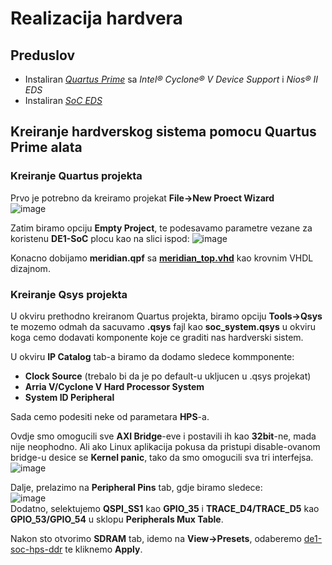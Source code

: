 # Realizacija hardvera

## Preduslov
- Instaliran [*Quartus Prime*](https://www.intel.com/content/www/us/en/software-kit/669553/intel-quartus-prime-lite-edition-design-software-version-17-0-for-linux.html) sa *Intel® Cyclone® V Device Support* i *Nios® II EDS*
- Instaliran [*SoC EDS*](https://www.intel.com/content/www/us/en/software-kit/669533/intel-soc-fpga-embedded-development-suite-soc-eds-standard-edition-software-version-17-0-for-linux.html)

## Kreiranje hardverskog sistema pomocu Quartus Prime alata

### Kreiranje Quartus projekta
Prvo je potrebno da kreiramo projekat **File->New Proect Wizard** </br>
![image](https://github.com/user-attachments/assets/32862dc9-652e-4638-97cb-cf21b400e574) </br>

Zatim biramo opciju **Empty Project**, te podesavamo parametre vezane za koristenu **DE1-SoC** plocu kao na slici ispod:
![image](https://github.com/user-attachments/assets/c008605a-fd0a-4a5c-a515-7b70b8dc6c0e)

Konacno dobijamo **meridian.qpf** sa [**meridian_top.vhd**](../vhd/meridian_top.vhd) kao krovnim VHDL dizajnom.

### Kreiranje Qsys projekta

U okviru prethodno kreiranom Quartus projekta, biramo opciju **Tools->Qsys** te mozemo odmah da sacuvamo **.qsys** fajl kao **soc_system.qsys** u okviru koga cemo dodavati komponente koje ce graditi nas hardverski sistem.

U okviru **IP Catalog** tab-a biramo da dodamo sledece kommponente:
- **Clock Source** (trebalo bi da je po default-u ukljucen u .qsys projekat)
- **Arria V/Cyclone V Hard Processor System**
- **System ID Peripheral**

Sada cemo podesiti neke od parametara **HPS**-a.

Ovdje smo omogucili sve **AXI Bridge**-eve i postavili ih kao **32bit**-ne, mada nije neophodno. Ali ako Linux aplikacija pokusa da pristupi disable-ovanom bridge-u desice se **Kernel panic**, tako da smo omogucili sva tri interfejsa.
![image](https://github.com/user-attachments/assets/08954620-0a9b-40fe-8e4a-112784d9e352)</br>

Dalje, prelazimo na **Peripheral Pins** tab, gdje biramo sledece:</br>
![image](https://github.com/user-attachments/assets/72a974f6-d8d9-4ad1-b1b2-d9b0c04a426b) </br>
Dodatno, selektujemo **QSPI_SS1** kao **GPIO_35** i **TRACE_D4/TRACE_D5** kao **GPIO_53/GPIO_54** u sklopu **Peripherals Mux Table**.

Nakon sto otvorimo **SDRAM** tab, idemo na **View->Presets**, odaberemo [de1-soc-hps-ddr](../presets/de1-soc-hps-ddr) te kliknemo **Apply**.

















